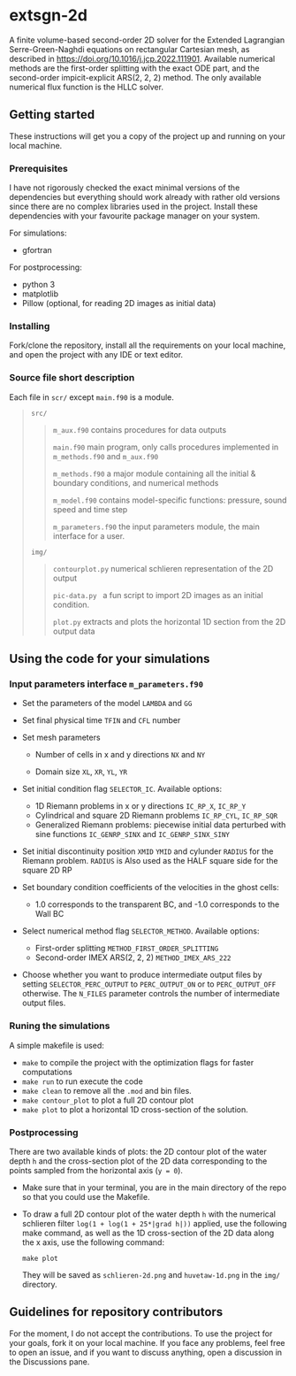 # extsgn-2d
A finite volume-based second-order 2D solver for the Extended Lagrangian Serre-Green-Naghdi equations on rectangular Cartesian mesh, as described in https://doi.org/10.1016/j.jcp.2022.111901. Available numerical methods are the first-order splitting with the exact ODE part, and the second-order impicit-explicit ARS(2, 2, 2) method. The only available numerical flux function is the HLLC solver.

## Getting started
These instructions will get you a copy of the project up and running on your local machine.

### Prerequisites

I have not rigorously checked the exact minimal versions of the dependencies but everything should work already with rather old versions since there are no complex libraries used in the project. Install these dependencies with your favourite package manager on your system.

For simulations:

* gfortran

For postprocessing:

* python 3
* matplotlib
* Pillow (optional, for reading 2D images as initial data)

### Installing

Fork/clone the repository, install all the requirements on your local machine, and open the project with any IDE or text editor.

### Source file short description

Each file in `scr/`  except `main.f90` is a module.

> `src/`
>
> > `m_aux.f90`  contains procedures for data outputs
> >
> > `main.f90`  main program, only calls procedures implemented in `m_methods.f90` and `m_aux.f90`
> >
> > `m_methods.f90` a major module containing all the initial & boundary conditions, and numerical methods
> >
> > `m_model.f90` contains model-specific functions: pressure, sound speed and time step
> >
> > `m_parameters.f90` the input parameters module, the main interface for a user.
>
> `img/`
>
> > `contourplot.py` numerical schlieren representation of the 2D output
> >
> > `pic-data.py ` a fun script to import 2D images as an initial condition.
> >
> > `plot.py` extracts and plots the horizontal 1D section from the 2D output data



## Using the code for your simulations

### Input parameters interface `m_parameters.f90`

* Set the parameters of the model `LAMBDA` and `GG`

* Set final physical time `TFIN` and `CFL` number

* Set mesh parameters

    * Number of cells in x and y directions `NX` and `NY`

    * Domain size `XL`, `XR`, `YL`, `YR`

* Set initial condition flag `SELECTOR_IC`. Available options:
    * 1D Riemann problems in x or y directions `IC_RP_X`, `IC_RP_Y`
    * Cylindrical and square 2D Riemann problems `IC_RP_CYL`, `IC_RP_SQR`
    * Generalized Riemann problems: piecewise initial data perturbed with sine functions `IC_GENRP_SINX` and  `IC_GENRP_SINX_SINY`
* Set initial discontinuity position `XMID` `YMID` and cylunder `RADIUS` for the Riemann problem. `RADIUS` is Also used as the HALF square side for the square 2D RP

* Set boundary condition coefficients of the velocities in the ghost cells:
    * 1.0 corresponds to the transparent BC, and -1.0 corresponds to the Wall BC
* Select numerical method flag `SELECTOR_METHOD`. Available options:
    * First-order splitting `METHOD_FIRST_ORDER_SPLITTING`
    * Second-order IMEX ARS(2, 2, 2) `METHOD_IMEX_ARS_222`
* Choose whether you want to produce intermediate output files by setting `SELECTOR_PERC_OUTPUT` to `PERC_OUTPUT_ON` or to `PERC_OUTPUT_OFF` otherwise. The `N_FILES` parameter controls the number of intermediate output files.



### Runing the simulations

A simple makefile is used:

* `make` to compile the project with the optimization flags for faster computations
* `make run` to run execute the code
* `make clean` to remove all the `.mod` and bin files.
* `make contour_plot` to plot a full 2D contour plot
* `make plot` to plot a horizontal 1D cross-section of the solution.



### Postprocessing

There are two available kinds of plots: the 2D contour plot of the water depth `h` and the cross-section plot of the 2D data corresponding to the points sampled from the horizontal axis (`y = 0`).

* Make sure that in your terminal, you are in the main directory of the repo so that you could use the Makefile.

* To draw a full 2D contour plot of the water depth `h` with the numerical schlieren filter `log(1 + log(1 + 25*|grad h|))` applied, use the following make command, as well as the 1D cross-section of the 2D data along the x axis, use the following command:

    ```shell
    make plot
    ```

  They will be saved as `schlieren-2d.png` and `huvetaw-1d.png` in the `img/` directory.



## Guidelines for repository contributors

For the moment, I do not accept the contributions. To use the project for your goals, fork it on your local machine. If you face any problems, feel free to open an issue, and if you want to discuss anything, open a discussion in the Discussions pane.
